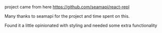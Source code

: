 project came from here https://github.com/seamapi/react-repl

Many thanks to seamapi for the project and time spent on this.

Found it a little opinionated with styling and needed some extra functionality

